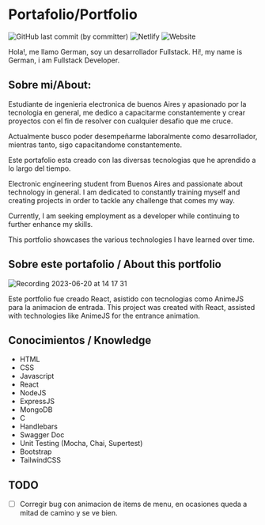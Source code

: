 # Portafolio/Portfolio

![GitHub last commit (by committer)](https://img.shields.io/github/last-commit/Gerzulet/portafolio)
![Netlify](https://img.shields.io/netlify/8c1c9402-a08d-401c-9907-04b1e830bb11)
![Website](https://img.shields.io/website)


Hola!, me llamo German, soy un desarrollador Fullstack.
Hi!, my name is German, i am Fullstack Developer.

## Sobre mi/About:

Estudiante de ingenieria electronica de buenos Aires y apasionado por la tecnologia en general, me dedico a capacitarme constantemente y crear proyectos con el fin de resolver con cualquier desafio que me cruce.

Actualmente busco poder desempeñarme laboralmente como desarrollador, mientras tanto, sigo capacitandome constantemente.

Este portafolio esta creado con las diversas tecnologias que he aprendido a lo largo del tiempo.

Electronic engineering student from Buenos Aires and passionate about technology in general. I am dedicated to constantly training myself and creating projects in order to tackle any challenge that comes my way.

Currently, I am seeking employment as a developer while continuing to further enhance my skills.

This portfolio showcases the various technologies I have learned over time.

## Sobre este portafolio / About this portfolio
![Recording 2023-06-20 at 14 17 31](https://github.com/Gerzulet/portafolio/assets/92329156/345a0a15-ef21-4109-a75f-f2d9e7a06f01)



Este portfolio fue creado React, asistido con tecnologias como AnimeJS para la animacion de entrada.
This project was created with React, assisted with technologies like AnimeJS for the entrance animation.

## Conocimientos / Knowledge

 - HTML
 - CSS
 - Javascript
 - React
 - NodeJS
 - ExpressJS
 - MongoDB
 - C
 - Handlebars
 - Swagger Doc
 - Unit Testing (Mocha, Chai, Supertest)
 - Bootstrap
 - TailwindCSS


## TODO 

 - [ ] Corregir bug con animacion de items de menu, en ocasiones queda a mitad de camino y se ve bien.








